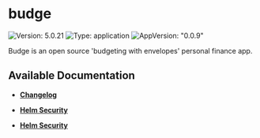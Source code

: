 # budge

![Version: 5.0.21](https://img.shields.io/badge/Version-5.0.21-informational?style=flat-square) ![Type: application](https://img.shields.io/badge/Type-application-informational?style=flat-square) ![AppVersion: "0.0.9"](https://img.shields.io/badge/AppVersion-"0.0.9"-informational?style=flat-square)

Budge is an open source 'budgeting with envelopes' personal finance app.

## Available Documentation

- [**Changelog**](CHANGELOG)

- [**Helm Security**](container-security)

- [**Helm Security**](helm-security)

